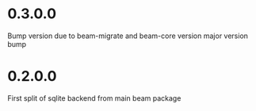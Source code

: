 # 0.3.0.0

Bump version due to beam-migrate and beam-core version major version bump

# 0.2.0.0

First split of sqlite backend from main beam package
